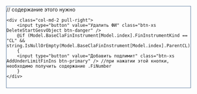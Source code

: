 <div class="col-md-12 table object" style="border: 1px solid #4F7199; padding-bottom:10px;">
    <div class="row">
        <div class="col-md-12 FiNumber"></div> // содержание этого нужно 
    </div>

    <div class="col-md-2 pull-right">
        <input type="button" value="Удалить ФИ" class="btn-xs DeleteStartGesvObject btn-danger" />
        @if (Model.BaseClaFinInstrument[Model.index].FinInstrumentKind == "CL" && string.IsNullOrEmpty(Model.BaseClaFinInstrument[Model.index].ParentCL))
        {
        <input type="button" value="Добавить подлимит" class="btn-xs AddUnderLimitFinIns btn-primary" /> //при нажатии этой кнопки, необходимо получить содержание .FiNumber
        }
    </div>
</div>
